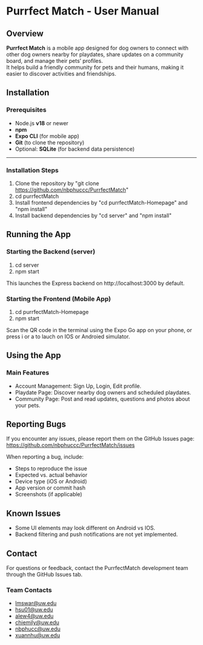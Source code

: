 # Purrfect Match - User Manual

## Overview
**Purrfect Match** is a mobile app designed for dog owners to connect with other dog owners nearby for playdates, share updates on a community board, and manage their pets’ profiles.  
It helps build a friendly community for pets and their humans, making it easier to discover activities and friendships.



## Installation

### Prerequisites
- Node.js **v18** or newer  
- **npm**  
- **Expo CLI** (for mobile app)  
- **Git** (to clone the repository)  
- Optional: **SQLite** (for backend data persistence)

---

### Installation Steps
1. Clone the repository by "git clone https://github.com/nbphuccc/PurrfectMatch"
2. cd purrfectMatch
3. Install frontend dependencies by "cd purrfectMatch-Homepage" and "npm install"
4. Install backend dependencies by "cd server" and "npm install"

## Running the App
### Starting the Backend (server)
1. cd server
2. npm start

This launches the Express backend on http://localhost:3000 by default.

### Starting the Frontend (Mobile App)
1. cd purrfectMatch-Homepage
2. npm start
   
Scan the QR code in the terminal using the Expo Go app on your phone, or press i or a to lauch on IOS or Androied simulator.

## Using the App
### Main Features
- Account Management: Sign Up, Login, Edit profile.
- Playdate Page: Discover nearby dog owners and scheduled playdates.
- Community Page: Post and read updates, questions and photos about your pets.

## Reporting Bugs
If you encounter any issues, please report them on the GitHub Issues page:
https://github.com/nbphuccc/PurrfectMatch/issues

When reporting a bug, include:

- Steps to reproduce the issue
- Expected vs. actual behavior
- Device type (iOS or Android)
- App version or commit hash
- Screenshots (if applicable)

## Known Issues
- Some UI elements may look different on Android vs IOS.
- Backend filtering and push notifications are not yet implemented.

## Contact
For questions or feedback, contact the PurrfectMatch development team through the GitHub Issues tab.
### Team Contacts
- lmswar@uw.edu
- hsu01@uw.edu
- alew4@uw.edu
- chiemily@uw.edu
- nbphucc@uw.edu
- xuannhu@uw.edu
